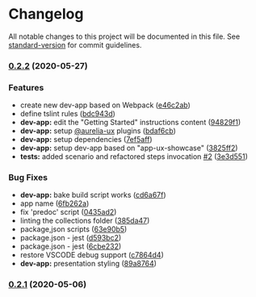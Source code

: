 # Changelog

All notable changes to this project will be documented in this file. See [standard-version](https://github.com/conventional-changelog/standard-version) for commit guidelines.

### [0.2.2](https://github.com/LogoFX/aurelia-mvvm-plugin/compare/0.2.1...0.2.2) (2020-05-27)


### Features

* create new dev-app based on Webpack ([e46c2ab](https://github.com/LogoFX/aurelia-mvvm-plugin/commit/e46c2ab8cefcb4e37b031cea976a0e3f59e37c63))
* define tslint rules ([bdc943d](https://github.com/LogoFX/aurelia-mvvm-plugin/commit/bdc943de677fd32f8bc7eabd3c0163c63dcb6e52))
* **dev-app:** edit the "Getting Started" instructions content ([94829f1](https://github.com/LogoFX/aurelia-mvvm-plugin/commit/94829f1c9a7d6b7a42e491ae561f160e2687fd23))
* **dev-app:** setup [@aurelia-ux](https://github.com/aurelia-ux) plugins ([bdaf6cb](https://github.com/LogoFX/aurelia-mvvm-plugin/commit/bdaf6cbe8e6d4d8747db4a3c38235701c0bad441))
* **dev-app:** setup dependencies ([7ef5aff](https://github.com/LogoFX/aurelia-mvvm-plugin/commit/7ef5aff8eedf6eafc3f0201660e7c03ccddf93ca))
* **dev-app:** setup dev-app based on "app-ux-showcase" ([3825ff2](https://github.com/LogoFX/aurelia-mvvm-plugin/commit/3825ff26a493326b66f3d465ff57871a7c698ad7))
* **tests:** added scenario and refactored steps invocation [#2](https://github.com/LogoFX/aurelia-mvvm-plugin/issues/2) ([3e3d551](https://github.com/LogoFX/aurelia-mvvm-plugin/commit/3e3d551a1009c3aa4a36e872b1ca1eeb0a72bd71))


### Bug Fixes

* **dev-app:** bake build script works ([cd6a67f](https://github.com/LogoFX/aurelia-mvvm-plugin/commit/cd6a67f2c21670057ede981a39181769d75eafcb))
* app name ([6fb262a](https://github.com/LogoFX/aurelia-mvvm-plugin/commit/6fb262a462de9752e18a4b4a0aa2f6d9aa6970d8))
* fix 'predoc' script ([0435ad2](https://github.com/LogoFX/aurelia-mvvm-plugin/commit/0435ad2cc437db290515d815acd4384d1a71501d))
* linting the collections folder ([385da47](https://github.com/LogoFX/aurelia-mvvm-plugin/commit/385da479a3eda7211fb02793c1180c476fec3b32))
* package,json scripts ([63e90b5](https://github.com/LogoFX/aurelia-mvvm-plugin/commit/63e90b5635ef09bcd028db095d52aba553fb7b66))
* package.json - jest ([d593bc2](https://github.com/LogoFX/aurelia-mvvm-plugin/commit/d593bc2dbc5f25f12284a530f1e4dfa30abcd2ef))
* package.json - jest ([6cbe232](https://github.com/LogoFX/aurelia-mvvm-plugin/commit/6cbe232daccbcd701f1d0dea4c8b8d80d57f4b81))
* restore VSCODE debug support ([c7864d4](https://github.com/LogoFX/aurelia-mvvm-plugin/commit/c7864d4cee347a03d92dba1f54fce7940ccbc8e3))
* **dev-app:** presentation styling ([89a8764](https://github.com/LogoFX/aurelia-mvvm-plugin/commit/89a87649b976731916658dc911d52ba239823880))

### [0.2.1](https://github.com/LogoFX/aurelia-mvvm-plugin/compare/v0.2.1-alpha.1...v0.2.1) (2020-05-06)
